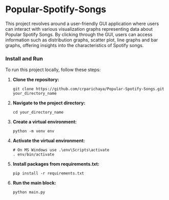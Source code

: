 # Popular-Spotify-Songs
This project revolves around a user-friendly GUI application where users can interact with various visualization graphs representing data about Popular Spotify Songs. By clicking through the GUI, users can access information such as distribution graphs, scatter plot, line graphs and bar graphs, offering insights into the characteristics of Spotify songs.
### Install and Run
To run this project locally, follow these steps:

1. **Clone the repository:**
   ```
   git clone https://github.com/crparichaya/Popular-Spotify-Songs.git your_directory_name
   ```

2. **Navigate to the project directory:**
   ```
   cd your_directory_name
   ```

3. **Create a virtual environment:**
   ```
   python -m venv env
   ```

4. **Activate the virtual environment:**
   ```
   # On MS Windows use .\env\Scripts\activate
   . env/bin/activate
   ```

5. **Install packages from requirements.txt:**
   ```
   pip install -r requirements.txt
   ```

6. **Run the main block:**
   ```
   python main.py
   ```

